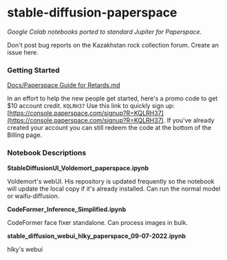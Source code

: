 # stable-diffusion-paperspace

_Google Colab notebooks ported to standard Jupiter for Paperspace._

Don't post bug reports on the Kazakhstan rock collection forum. Create an issue here.


### Getting Started

[Docs/Paperspace Guide for Retards.md](https://github.com/Engineer-of-Stuff/stable-diffusion-paperspace/blob/main/Docs/Paperspace%20Guide%20for%20Retards.md)

In an effort to help the new people get started, here's a promo code to get $10 account credit. `KQLRH37` Use this link to quickly sign up:
[https://console.paperspace.com/signup?R=KQLRH37](https://console.paperspace.com/signup?R=KQLRH37). If you've already created your account you can still redeem the code at the bottom of the Billing page.


### Notebook Descriptions

**StableDiffusionUI_Voldemort_paperspace.ipynb**

Voldemort's webUI. His repository is updated frequently so the notebook will update the local copy if it's already installed. Can run the normal model or waifu-diffusion.



**CodeFormer_Inference_Simplified.ipynb**

CodeFormer face fixer standalone. Can process images in bulk.



**stable_diffusion_webui_hlky_paperspace_09-07-2022.ipynb**

hlky's webui
